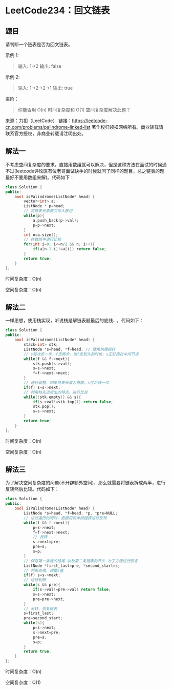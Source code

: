 # LeetCode234：回文链表

## 题目

请判断一个链表是否为回文链表。

示例 1:

> 输入: 1->2
> 输出: false

示例 2:

> 输入: 1->2->2->1
> 输出: true

进阶：

> 你能否用 O(n) 时间复杂度和 O(1) 空间复杂度解决此题？

来源：力扣（LeetCode）
链接：https://leetcode-cn.com/problems/palindrome-linked-list
著作权归领扣网络所有。商业转载请联系官方授权，非商业转载请注明出处。

## 解法一

不考虑空间复杂度的要求，直接用数组就可以解决，但是这种方法在面试的时候通不过(leetcode评论区有位老哥面试快手的时候就问了同样的题目，总之链表的题最好不要用数组来解)。代码如下：

```cpp
class Solution {
public:
    bool isPalindrome(ListNode* head) {
        vector<int> a;
        ListNode * p=head;
        // 将链表元素依次存入数组
        while(p){
            a.push_back(p->val);
            p=p->next;
        }
        int n=a.size();
        // 在数组中进行比较
        for(int i=0; i<=n/2 && n; i++){
            if(a[n-1-i]!=a[i]) return false;
        }
        return true;
    }
};
```

时间复杂度：O(n)

空间复杂度：O(n)

## 解法二

一样思想，使用栈实现，听说栈是解链表题最后的底线...，代码如下：

```cpp
class Solution {
public:
    bool isPalindrome(ListNode* head) {
        stack<int> stk;
        ListNode *s=head, *f=head; // 使用快慢指针
        // s每次走一步，f走两步，当f走到头的时候，s正好指在中间节点
        while(f && f->next){
            stk.push(s->val);
            s=s->next;
            f=f->next->next;
        }
        // 进行调整，如果链表长度为奇数，s往后移一位
        if(f) s=s->next;
        // 利用栈先进后出的特点，进行比较
        while(!stk.empty() && s){
            if(s->val!=stk.top()) return false;
            stk.pop();
            s=s->next;
        }
        return true;
    }
};
```

时间复杂度：O(n)

空间复杂度：O(n)

## 解法三

为了解决空间复杂度的问题(不开辟额外空间)，那么就需要将链表拆成两半，进行反转然后比较。代码如下：

```cpp
class Solution {
public:
    bool isPalindrome(ListNode* head) {
        ListNode *s=head, *f=head, *p, *pre=NULL;
        // 进行遍历的同时，直接将前半段链表进行反转
        while(f && f->next){
            p=s->next;
            f=f->next->next;
            // 反转
            s->next=pre;
            pre=s;
            s=p;
        }
        // 保存第一条链的结尾 以及第二条链表的开头 为了方便进行恢复
        ListNode *first_last=pre, *second_start=s;
        // 判断奇偶，调整s值
        if(f) s=s->next;
        // 进行判断
        while(s && pre){
            if(s->val!=pre->val) return false;
            s=s->next;
            pre=pre->next;
        }
        // 反转，恢复链表
        s=first_last;
        pre=second_start;
        while(s){
            p=s->next;
            s->next=pre;
            pre=s;
            s=p;
        }
        return true;
    }
};
```

时间复杂度：O(n)

空间复杂度：O(1)